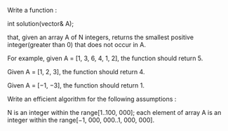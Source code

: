 Write a function :

int solution(vector<int>& A);

that, given an array A of N integers, returns the smallest positive integer(greater than 0) that does not occur in A.

For example, given A = [1, 3, 6, 4, 1, 2], the function should return 5.

Given A = [1, 2, 3], the function should return 4.

Given A = [−1, −3], the function should return 1.

Write an efficient algorithm for the following assumptions :

N is an integer within the range[1..100, 000];
each element of array A is an integer within the range[−1, 000, 000..1, 000, 000].

